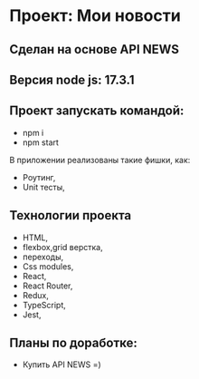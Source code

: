 # Проект: Мои новости

## Сделан на основе API NEWS

## Версия node js: 17.3.1

## Проект запускать командой:
- npm i 
- npm start

В приложении реализованы такие фишки, как: 
- Роутинг,
- Unit тесты,

## Технологии проекта
- HTML,
- flexbox,grid верстка,
- переходы, 
- Css modules,
- React,
- React Router,
- Redux,
- TypeScript,
- Jest,

## Планы по доработке:
- Купить API NEWS =)

